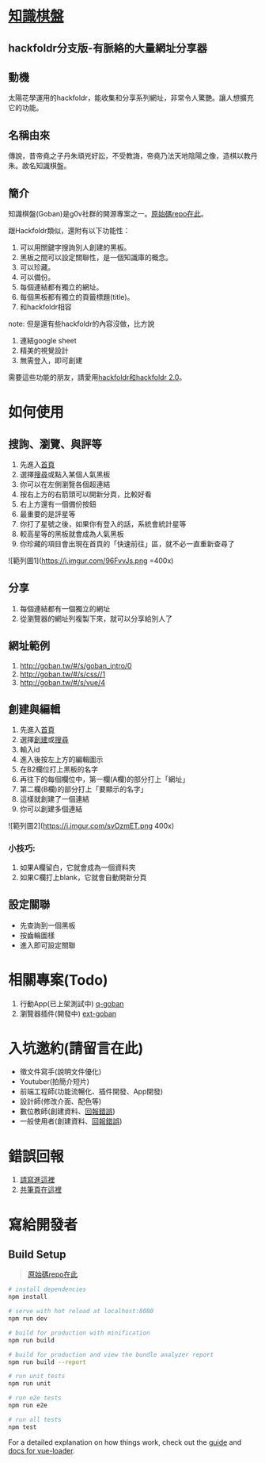 # [知識棋盤](http://goban.tw)

## hackfoldr分支版-有脈絡的大量網址分享器

## 動機
太陽花學運用的hackfoldr，能收集和分享系列網址，非常令人驚艷。讓人想擴充它的功能。

## 名稱由來
傳說，昔帝堯之子丹朱頑兇好訟，不受教誨，帝堯乃法天地陰陽之像，造棋以教丹朱。故名知識棋盤。

## 簡介

知識棋盤(Goban)是g0v社群的開源專案之一。[原始碼repo在此](http://www.github.com/g0v/goban/)。

跟Hackfoldr類似，還附有以下功能性：
   
1. 可以用關鍵字搜詢別人創建的黑板。
2. 黑板之間可以設定關聯性，是一個知識庫的概念。
3. 可以珍藏。
4. 可以備份。
5. 每個連結都有獨立的網址。
6. 每個黑板都有獨立的頁籤標題(title)。
7. 和hackfoldr相容

note: 但是還有些hackfoldr的內容沒做，比方說
1. 連結google sheet
2. 精美的視覺設計
3. 無需登入，即可創建

需要這些功能的朋友，請愛用[hackfoldr](https://hackfoldr.org/about)[和hackfoldr 2.0](https://beta.hackfoldr.org/)。
 
# 如何使用

## 搜詢、瀏覽、與評等

1. 先進入[首頁](http://goban.tw)
2. 選擇[搜尋](http://goban.tw/#/list)或點入某個人氣黑板
3. 你可以在左側瀏覽各個超連結
4. 按右上方的右箭頭可以開新分頁，比較好看
5. 右上方還有一個備份按鈕
6. 最重要的是評星等
7. 你打了星號之後，如果你有登入的話，系統會統計星等
8. 較高星等的黑板就會成為人氣黑板
9. 你珍藏的項目會出現在首頁的「快速前往」區，就不必一直重新查尋了

![範列圖1](https://i.imgur.com/96FvvJs.png =400x)

## 分享

1. 每個連結都有一個獨立的網址
2. 從瀏覽器的網址列複製下來，就可以分享給別人了

## 網址範例

1. http://goban.tw/#/s/goban_intro/0
2. http://goban.tw/#/s/css//1
3. http://goban.tw/#/s/vue/4


## 創建與編輯

1. 先進入[首頁](http://goban.tw)
2. 選擇[創建](http://goban.tw/#/create)或[搜尋](http://goban.tw/#/list)
3. 輸入id
4. 進入後按左上方的編輯圖示
5. 在B2欄位打上黑板的名字
6. 再往下的每個欄位中，第一欄(A欄)的部分打上「網址」
7. 第二欄(B欄)的部分打上「要顯示的名字」
8. 這樣就創建了一個連結
9. 你可以創建多個連結

![範列圖2](https://i.imgur.com/svOzmET.png 400x)

### 小技巧:
1. 如果A欄留白，它就會成為一個資料夾
2. 如果C欄打上blank，它就會自動開新分頁

## 設定關聯

* 先查詢到一個黑板
* 按齒輪圖樣
* 進入即可設定關聯


# 相關專案(Todo)

1. 行動App(已上架測試中) [q-goban](https://github.com/bestian/q-goban)
2. 瀏覽器插件(開發中) [ext-goban](https://github.com/bestian/ext-goban)

# 入坑邀約(請留言在此)


* 徵文件寫手(說明文件優化)
* Youtuber(拍簡介短片)
* 前端工程師(功能流暢化、插件開發、App開發)
* 設計師(修改介面、配色等)
* 數位教師(創建資料、[回報錯誤](https://github.com/g0v/goban/issues))
* 一般使用者(創建資料、[回報錯誤](https://github.com/g0v/goban/issues))


# 錯誤回報

1. [請寫進這裡](https://github.com/g0v/goban/issues)
2. [共筆頁在這裡](https://hackmd.io/3pvyN_W9TjSsuBok4w2XYA)

# 寫給開發者

## Build Setup

> [原始碼repo在此](http://www.github.com/g0v/goban/)

``` bash
# install dependencies
npm install

# serve with hot reload at localhost:8080
npm run dev

# build for production with minification
npm run build

# build for production and view the bundle analyzer report
npm run build --report

# run unit tests
npm run unit

# run e2e tests
npm run e2e

# run all tests
npm test
```

For a detailed explanation on how things work, check out the [guide](http://vuejs-templates.github.io/webpack/) and [docs for vue-loader](http://vuejs.github.io/vue-loader).
